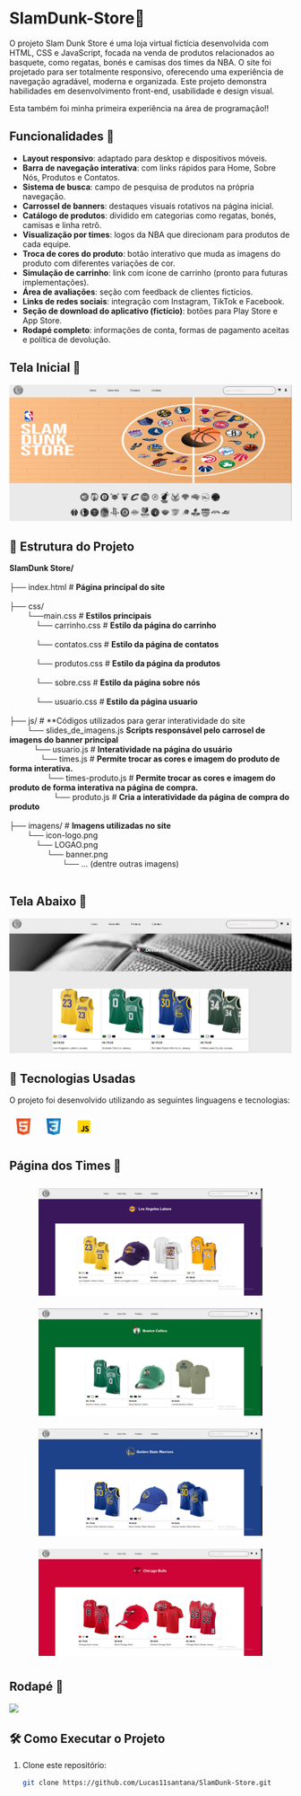 ﻿# SlamDunk-Store🏀

O projeto Slam Dunk Store é uma loja virtual fictícia desenvolvida com HTML, CSS e JavaScript, focada na venda de produtos relacionados ao basquete, como regatas, bonés e camisas dos times da NBA. O site foi projetado para ser totalmente responsivo, oferecendo uma experiência de navegação agradável, moderna e organizada. Este projeto demonstra habilidades em desenvolvimento front-end, usabilidade e design visual.

Esta também foi minha primeira experiência na área de programação!!


## Funcionalidades 🌟

- **Layout responsivo**: adaptado para desktop e dispositivos móveis.
- **Barra de navegação interativa**: com links rápidos para Home, Sobre Nós, Produtos e Contatos.
- **Sistema de busca**: campo de pesquisa de produtos na própria navegação.
- **Carrossel de banners**: destaques visuais rotativos na página inicial.
- **Catálogo de produtos**: dividido em categorias como regatas, bonés, camisas e linha retrô.
- **Visualização por times**: logos da NBA que direcionam para produtos de cada equipe.
- **Troca de cores do produto**: botão interativo que muda as imagens do produto com diferentes variações de cor.
- **Simulação de carrinho**: link com ícone de carrinho (pronto para futuras implementações).
- **Área de avaliações**: seção com feedback de clientes fictícios.
- **Links de redes sociais**: integração com Instagram, TikTok e Facebook.
- **Seção de download do aplicativo (fictício)**: botões para Play Store e App Store.
- **Rodapé completo**: informações de conta, formas de pagamento aceitas e política de devolução.

## Tela Inicial 📸

<img src="imagens/Group 1.png">

## 📂 Estrutura do Projeto

**SlamDunk Store/**<br> <br>
├── index.html  # **Página principal do site** <br><br>
               ├── css/ <br>
                &#8287;&#8287;&#8287;&#8287;&#8287;&#8287;&#8287;&#8287;└──main.css # **Estilos principais** <br>
                &#8287;&#8287;&#8287;&#8287;&#8287;&#8287;&#8287;&#8287;&#8287;&#8287;&#8287;&#8287;└── carrinho.css  # **Estilo da página do carrinho** <br><br>
                &#8287;&#8287;&#8287;&#8287;&#8287;&#8287;&#8287;&#8287;&#8287;&#8287;&#8287;&#8287;└── contatos.css  # **Estilo da página de contatos** <br><br>
                &#8287;&#8287;&#8287;&#8287;&#8287;&#8287;&#8287;&#8287;&#8287;&#8287;&#8287;&#8287;└── produtos.css  # **Estilo da página da produtos** <br><br>
                &#8287;&#8287;&#8287;&#8287;&#8287;&#8287;&#8287;&#8287;&#8287;&#8287;&#8287;&#8287;└── sobre.css  # **Estilo da página sobre nós** <br><br>
                &#8287;&#8287;&#8287;&#8287;&#8287;&#8287;&#8287;&#8287;&#8287;&#8287;&#8287;&#8287;└── usuario.css  # **Estilo da página usuario** <br><br>
              ├── js/ # **Códigos utilizados para gerar interatividade do site<br>
                 &#8287;&#8287;&#8287;&#8287;&#8287;&#8287;&#8287;&#8287;└── slides_de_imagens.js **Scripts responsável pelo carrosel de imagens do banner principal** <br>
                  &#8287;&#8287;&#8287;&#8287;&#8287;&#8287;&#8287;&#8287;&#8287;&#8287;&#8287;└── usuario.js  # **Interatividade na página do usuário** <br>
                    &#8287;&#8287;&#8287;&#8287;&#8287;&#8287;&#8287;&#8287;&#8287;&#8287;&#8287;&#8287;&#8287;&#8287;└── times.js  # **Permite trocar as cores e imagem do produto de forma interativa.** <br>
                     &#8287;&#8287;&#8287;&#8287;&#8287;&#8287;&#8287;&#8287;&#8287;&#8287;&#8287;&#8287;&#8287;&#8287;&#8287;&#8287;&#8287;└── times-produto.js  # **Permite trocar as cores e imagem do produto de forma interativa na página de compra.** <br>
                      &#8287;&#8287;&#8287;&#8287;&#8287;&#8287;&#8287;&#8287;&#8287;&#8287;&#8287;&#8287;&#8287;&#8287;&#8287;&#8287;&#8287;&#8287;&#8287;&#8287;└── produto.js  # **Cria a interatividade da página de compra do produto** <br><br>
              ├── imagens/  # **Imagens utilizadas no site** <br>
                 &#8287;&#8287;&#8287;&#8287;&#8287;&#8287;&#8287;&#8287;└── icon-logo.png <br>
                  &#8287;&#8287;&#8287;&#8287;&#8287;&#8287;&#8287;&#8287;&#8287;&#8287;&#8287;&#8287;└── LOGAO.png <br>
                     &#8287;&#8287;&#8287;&#8287;&#8287;&#8287;&#8287;&#8287;&#8287;&#8287;&#8287;&#8287;&#8287;&#8287;&#8287;&#8287;&#8287;└── banner.png <br>
                      &#8287;&#8287;&#8287;&#8287;&#8287;&#8287;&#8287;&#8287;&#8287;&#8287;&#8287;&#8287;&#8287;&#8287;&#8287;&#8287;&#8287;&#8287;&#8287;&#8287;&#8287;&#8287;&#8287;&#8287;└── ... (dentre outras imagens) <br>
<br>

## Tela Abaixo 📸

<img src="imagens/Captura2.png">

## 🚀 Tecnologias Usadas
<p>O projeto foi desenvolvido utilizando as seguintes linguagens e tecnologias:</p>
<div>
  <img src="imagens/html5-original.svg" alt="Imagem 1" width="30" style="margin: 10px;">
  <img src="imagens/css3-original.svg" alt="Imagem 2" width="30" style="margin: 10px;">
  <img src="imagens/javascript.png" alt="Imagem 1" width="30" style="margin: 10px;">
</div>

## Página dos Times 🏀

<p align="center">
  <img src="imagens/captura2.png" alt="Imagem 1" width="400" style="margin: 10px;">
  <img src="imagens/captura3.png" alt="Imagem 2" width="400" style="margin: 10px;">
  <img src="imagens/captura4.png" alt="Imagem 3" width="400" style="margin: 10px;">
  <img src="imagens/captura5.png" alt="Imagem 4" width="400" style="margin: 10px;">
</p>


## Rodapé 📸

<img src="imagens/rodapé.png">

## 🛠️ Como Executar o Projeto

1. Clone este repositório:
   ```bash
   git clone https://github.com/Lucas11santana/SlamDunk-Store.git

